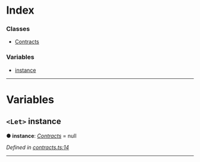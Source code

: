 

# Index

### Classes

* [Contracts](../classes/_contracts_.contracts.md)

### Variables

* [instance](_contracts_.md#instance)

---

# Variables

<a id="instance"></a>

## `<Let>` instance

**● instance**: *[Contracts](../classes/_contracts_.contracts.md)* =  null

*Defined in [contracts.ts:14](https://github.com/paritytech/js-libs/blob/0aad080/packages/contracts/src/contracts.ts#L14)*

___

